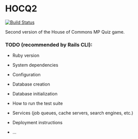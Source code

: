 # HOCQ2

[![Build Status](https://travis-ci.com/BlazingBBQ/hocq2.svg?branch=master)](https://travis-ci.com/BlazingBBQ/hocq2)

Second version of the House of Commons MP Quiz game.

### TODO (recommended by Rails CLI):

* Ruby version

* System dependencies

* Configuration

* Database creation

* Database initialization

* How to run the test suite

* Services (job queues, cache servers, search engines, etc.)

* Deployment instructions

* ...
